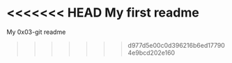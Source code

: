 <<<<<<< HEAD
My first readme
=======
My 0x03-git readme
>>>>>>> d977d5e00c0d396216b6ed177904e9bcd202e160
